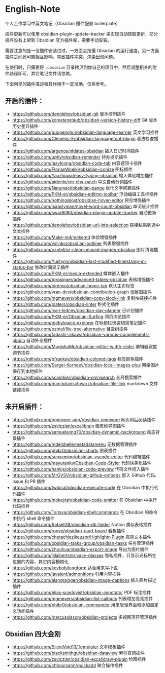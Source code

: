# English-Note

个人工作学习中英文笔记（Obsidian 插件配置 boilerplate）

插件更新可以使用 obsidian-plugin-update-tracker 来实现自动获取更新，部分插件没有上架到 Obsidian 官方插件库，需要手动安装。

需要注意的是一但插件安装过过，一方面会拖慢 Obsidian 的运行速度，另一方面插件之间还可能相互影响，导致插件冲突，渲染出现问题。

在使用时，只需要将 `.obsidian` 目录拷贝到你自己的项目中，然后调整相关的附件路径即可，其它笔记文件请忽略。

下面列举的插件描述和其作用不一定准确，仅供参考。

## 开启的插件：

- https://github.com/denolehov/obsidian-git 版本控制插件
- https://github.com/kometenstaub/obsidian-version-history-diff Git 版本历史差异插件
- https://github.com/guopenghui/obsidian-language-learner 英文学习插件
- https://github.com/Clemens-E/obsidian-languagetool-plugin 语法检查插件
- https://github.com/argenos/nldates-obsidian 插入日记时间插件
- https://github.com/uphy/obsidian-reminder 待办提示插件
- https://github.com/lazyloong/obsidian-code-tab 内容选项卡插件
- https://github.com/FlorianWoelki/obsidian-iconize 图标插件
- https://github.com/Yaozhuwa/easy-typing-obsidian 输入体验增加插件
- https://github.com/aidenlx/cm-chs-patch 中文自动分词插件
- https://github.com/Natumsol/obsidian-pangu 优化文字间距插件
- https://github.com/PKM-er/obsidian-editing-toolbar 浮动编辑工具栏插件
- https://github.com/nothingislost/obsidian-hover-editor 预览增强插件
- https://github.com/isaaclyman/novel-word-count-obsidian 单词统计插件
- https://github.com/swar8080/obsidian-plugin-update-tracker 自动更新插件
- https://github.com/denolehov/obsidian-url-into-selection 链接粘贴到选中文本插件
- https://github.com/Make-md/makemd 体验增强插件
- https://github.com/vslinko/obsidian-outliner 列表增强插件
- https://github.com/ozntel/oz-clear-unused-images-obsidian 图片清理插件
- https://github.com/Yustynn/obsidian-last-modified-timestamp-in-status-bar 修改时间显示插件
- https://github.com/PKM-er/media-extended 媒体嵌入插件
- https://github.com/tgrosinger/advanced-tables-obsidian 表格增强插件
- https://github.com/olrenso/obsidian-home-tab 默认主页标签
- https://github.com/vran-dev/obsidian-contribution-graph 贡献图插件
- https://github.com/mgmeyers/obsidian-copy-block-link 复制块链接插件
- https://github.com/platers/obsidian-linter 格式化插件
- https://github.com/ivan-lednev/obsidian-day-planner 日计划插件
- https://github.com/PKM-er/Obsidian-Surfing 网页浏览插件
- https://github.com/pjeby/quick-explorer 在标题栏快速切换笔记插件
- https://github.com/ozntel/file-tree-alternative 目录树插件
- https://github.com/tadashi-aikawa/obsidian-various-complements-plugin 自动补全插件
- https://github.com/MugishoMp/obsidian-editor-width-slider 编辑器宽度调节插件
- https://github.com/pfrankov/obsidian-colored-tags 标签颜色插件
- https://github.com/Sergei-Korneev/obsidian-local-images-plus 网络图片保存到本地插件
- https://github.com/scambier/obsidian-omnisearch 全局搜索插件
- https://github.com/marcjulianschwarz/obsidian-file-link markdown 文件链接插件


## 未开启插件：

- https://github.com/omnivore-app/obsidian-omnivore 网页稍后阅读插件
- https://github.com/zsviczian/excalibrain 画思维导图插件
- https://github.com/samuelsong70/obsidian-dynamic-background 动态背景插件
- https://github.com/mdelobelle/metadatamenu 无数据管理插件
- https://github.com/phibr0/obsidian-charts 图表插件
- https://github.com/sunxvming/obsidian-vscode-editor 代码编辑插件
- https://github.com/mayurankv/Obsidian-Code-Styler 代码快美化插件
- https://github.com/hankjs/obsidian-code-preview 代码文件嵌入插件
- https://github.com/MrGVSV/obsidian-github-embeds 嵌入 Github 代码、Issue 和 PR 插件
- https://github.com/twibiral/obsidian-execute-code 在 Obsidian 中执行代码插件
- https://github.com/mokeyish/obsidian-code-emitter 在 Obsidian 中执行代码插件
- https://github.com/Taitava/obsidian-shellcommands 在 Obsidian 的命令中执行 shell 命令插件
- https://github.com/RafaelGB/obsidian-db-folder Notion 类似表格插件
- https://github.com/roovo/obsidian-card-board 看板插件
- https://github.com/chetachiezikeuzor/Highlightr-Plugin 高亮文本插件
- https://github.com/obsidian-tasks-group/obsidian-tasks 任务管理插件
- https://github.com/zhouhua/obsidian-export-image 导出为图片插件
- https://github.com/jillalberts/privacy-glasses 隐私插件，只显示光标所在位置的内容，其它内容模糊化
- https://github.com/kevboh/longform 适合用来写小说
- https://github.com/javalent/admonitions 引用内容插件
- https://github.com/alangrainger/obsidian-image-captions 插入图片描述插件
- https://github.com/elias-sundqvist/obsidian-annotator PDF 标注插件
- https://github.com/mgmeyers/obsidian-list-callouts 列表增加高亮插件
- https://github.com/phibr0/obsidian-commander 用来管理界面和添加自定义功能插件
- https://github.com/marcusolsson/obsidian-projects 多视图项目管理插件

## Obsidian 四大金刚

- https://github.com/SilentVoid13/Templater 文本模板插件
- https://github.com/blacksmithgu/obsidian-dataview 索引查询插件
- https://github.com/zsviczian/obsidian-excalidraw-plugin 绘图插件
- https://github.com/chhoumann/quickadd 聚合操作插件